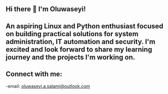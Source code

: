 ## Hi there 👋  I'm Oluwaseyi!

## An aspiring Linux and Python enthusiast focused on building practical solutions for system administration, IT automation and security. I'm excited and look forward to share my learning journey and the projects I'm working on.

## Connect with me:
-email: oluwaseyi.a.salami@outlook.com
<!--
**seyi8k/seyi8k** is a ✨ _special_ ✨ repository because its `README.md` (this file) appears on your GitHub profile.

Here are some ideas to get you started:

- 🔭 I’m currently working on ...
- 🌱 I’m currently learning ...
- 👯 I’m looking to collaborate on ...
- 🤔 I’m looking for help with ...
- 💬 Ask me about ...
- 📫 How to reach me: ...
- 😄 Pronouns: ...
- ⚡ Fun fact: ...
-->

